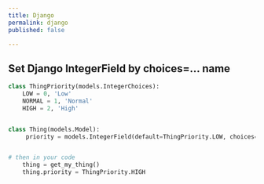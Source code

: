 ```yaml
---
title: Django
permalink: django
published: false

---
```

## Set Django IntegerField by choices=… name
```python
class ThingPriority(models.IntegerChoices):
    LOW = 0, 'Low'
    NORMAL = 1, 'Normal'
    HIGH = 2, 'High'


class Thing(models.Model):
     priority = models.IntegerField(default=ThingPriority.LOW, choices=ThingPriority.choices)


# then in your code
    thing = get_my_thing()
    thing.priority = ThingPriority.HIGH
```